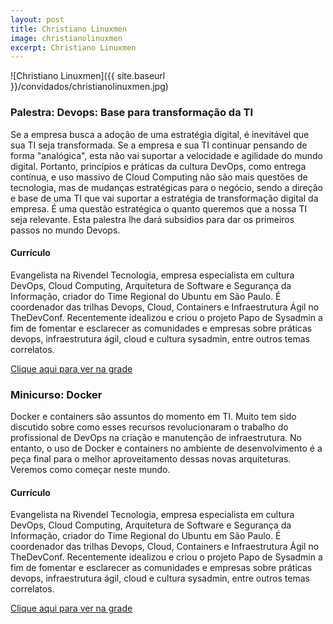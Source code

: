 ```yaml
---
layout: post
title: Christiano Linuxmen
image: christianolinuxmen
excerpt: Christiano Linuxmen
---
```

![Christiano Linuxmen]({{ site.baseurl }}/convidados/christianolinuxmen.jpg)


### Palestra: Devops: Base para transformação da TI

Se a empresa busca a adoção de uma estratégia digital, é inevitável que sua TI seja transformada. Se a empresa e sua TI continuar pensando de forma "analógica", esta não vai suportar a velocidade e agilidade do mundo digital. Portanto, princípios e práticas da cultura DevOps, como entrega contínua, e uso massivo de Cloud Computing não são mais questões de tecnologia, mas de mudanças estratégicas para o negócio, sendo a direção e base de uma TI que vai suportar a estratégia de transformação digital da empresa. É uma questão estratégica o quanto queremos que a nossa TI seja relevante. Esta palestra lhe dará subsídios para dar os primeiros passos no mundo Devops.

#### Currículo
Evangelista na Rivendel Tecnologia, empresa especialista em cultura DevOps, Cloud Computing, Arquitetura de Software e Segurança da Informação, criador do Time Regional do Ubuntu em São Paulo. É coordenador das trilhas Devops, Cloud, Containers e Infraestrutura Ágil no TheDevConf. Recentemente idealizou e criou o projeto Papo de Sysadmin a fim de fomentar e esclarecer as comunidades e empresas sobre práticas devops, infraestrutura ágil, cloud e cultura sysadmin, entre outros temas correlatos.

[Clique aqui para ver na grade](https://ftsl.websiteseguro.com/ftsl9/grade/detail.html?pid=296)

### Minicurso: Docker

Docker e containers são assuntos do momento em TI. Muito tem sido discutido sobre como esses recursos revolucionaram o trabalho do profissional de DevOps na criação e manutenção de infraestrutura. No entanto, o uso de Docker e containers no ambiente de desenvolvimento é a peça final para o melhor aproveitamento dessas novas arquiteturas.
 Veremos como começar neste mundo.

#### Currículo
Evangelista na Rivendel Tecnologia, empresa especialista em cultura DevOps, Cloud Computing, Arquitetura de Software e Segurança da Informação, criador do Time Regional do Ubuntu em São Paulo. É coordenador das trilhas Devops, Cloud, Containers e Infraestrutura Ágil no TheDevConf. Recentemente idealizou e criou o projeto Papo de Sysadmin a fim de fomentar e esclarecer as comunidades e empresas sobre práticas devops, infraestrutura ágil, cloud e cultura sysadmin, entre outros temas correlatos.

[Clique aqui para ver na grade](https://ftsl.websiteseguro.com/ftsl9/grade/)

